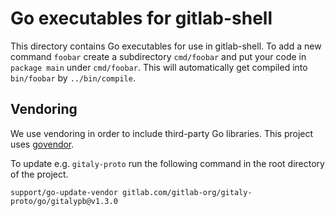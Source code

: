 # Go executables for gitlab-shell

This directory contains Go executables for use in gitlab-shell. To add
a new command `foobar` create a subdirectory `cmd/foobar` and put your
code in `package main` under `cmd/foobar`. This will automatically get
compiled into `bin/foobar` by `../bin/compile`.

## Vendoring

We use vendoring in order to include third-party Go libraries. This
project uses [govendor](https://github.com/kardianos/govendor).

To update e.g. `gitaly-proto` run the following command in the root
directory of the project.

```
support/go-update-vendor gitlab.com/gitlab-org/gitaly-proto/go/gitalypb@v1.3.0
```
